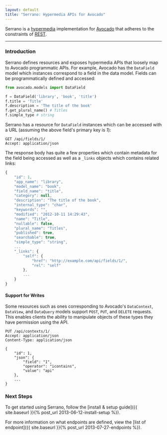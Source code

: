 ```yaml
---
layout: default
title: "Serrano: Hypermedia APIs for Avocado"
---
```


<p class=lead>Serrano is a <a href="https://en.wikipedia.org/wiki/Hypermedia">hypermedia</a> implementation for <a href="http://cbmi.github.io/avocado/">Avocado</a> that adheres to the constraints of <a href="https://en.wikipedia.org/wiki/Representational_state_transfer">REST</a>.</p>

---

### Introduction

Serrano defines resources and exposes hypermedia APIs that loosely map to Avocado programmatic APIs. For example, Avocado has the `DataField` model which instances correspond to a field in the data model. Fields can be programmatically defined and accessed:

```python
from avocado.models import DataField

f = DataField('library', 'book', 'title')
f.title = 'Title'
f.description = 'The title of the book'
f.get_plural_name() # Titles
f.simple_type # string
```

Serrano has a resource for `DataField` instances which can be accessed with a URL (assuming the above field's primary key is _1_):

```
GET /api/fields/1/
Accept: application/json
```

The response body has quite a few properties which contain metadata for the field being accessed as well as a `_links` objects which contains related links:

```javascript
{
    "id": 1,
    "app_name": "library",
    "model_name": "book",
    "field_name": "title",
    "category": null,
    "description": "The title of the book",
    "internal_type": "char",
    "keywords": "",
    "modified": "2012-10-11 14:29:43",
    "name": "Title",
    "nullable": false,
    "plural_name": "Titles",
    "published": true,
    "searchable": true,
    "simple_type": "string",
    ...
    "_links": {
        "self": {
            "href": "http://example.com/api/fields/1/",
            "rel": "self"
        },
        ...
    }
}
```

#### Support for Writes

Some resources such as ones corresponding to Avocado's `DataContext`, `DataView`, and `DataQuery` models support `POST`, `PUT`, and `DELETE` requests. This enables clients the ability to manipulate objects of these types they have permission using the API.

```
PUT /api/contexts/1/
Accept: application/json
Content-Type: application/json

{
    "id": 1,
    "json": {
        "field": "1",
        "operator": "icontains",
        "value": "api"
    },
    ...
}
```

### Next Steps

To get started using Serrano, follow the [install & setup guide]({{ site.baseurl }}{% post_url 2013-06-12-install-setup %}).

For more information on what endpoints are defined, view the [list of endpoint]({{ site.baseurl }}{% post_url 2013-07-27-endpoints %}).
